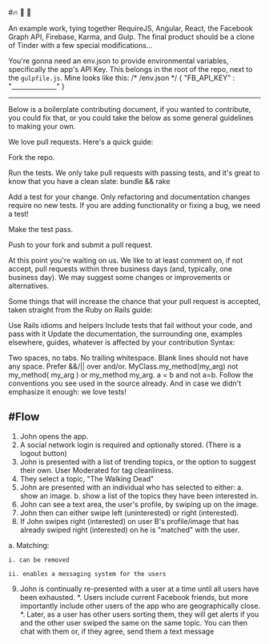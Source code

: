 #🔥 📖 💬

An example work, tying together RequireJS, Angular, React, the Facebook Graph API, Firebase, Karma, and Gulp. The final product should be a clone of Tinder with a few special modifications...


You're gonna need an env.json to provide environmental variables, specifically the app's API Key. This belongs in the root of the repo, next to the `gulpfile.js`. Mine looks like this:
/* /env.json */
{
  "FB_API_KEY" : "______________"
}

---
Below is a boilerplate contributing document, if you wanted to contribute, you could fix that, or you could take the below as some general guidelines to making your own.

We love pull requests. Here's a quick guide:

Fork the repo.

Run the tests. We only take pull requests with passing tests, and it's great to know that you have a clean slate: bundle && rake

Add a test for your change. Only refactoring and documentation changes require no new tests. If you are adding functionality or fixing a bug, we need a test!

Make the test pass.

Push to your fork and submit a pull request.

At this point you're waiting on us. We like to at least comment on, if not accept, pull requests within three business days (and, typically, one business day). We may suggest some changes or improvements or alternatives.

Some things that will increase the chance that your pull request is accepted, taken straight from the Ruby on Rails guide:

Use Rails idioms and helpers
Include tests that fail without your code, and pass with it
Update the documentation, the surrounding one, examples elsewhere, guides, whatever is affected by your contribution
Syntax:

Two spaces, no tabs.
No trailing whitespace. Blank lines should not have any space.
Prefer &&/|| over and/or.
MyClass.my_method(my_arg) not my_method( my_arg ) or my_method my_arg.
a = b and not a=b.
Follow the conventions you see used in the source already.
And in case we didn't emphasize it enough: we love tests!

#Flow
---

1. John opens the app.
2. A social network login is required and optionally stored. (There is a logout button)
3. John is presented with a list of trending topics, or the option to suggest their own. User Moderated for tag cleanliness.
4. They select a topic, "The Walking Dead"
5. John are presented with an individual who has selected to either:
    a. show an image.
    b. show a list of the topics they have been interested in.
6. John can see a text area, the user's profile, by swiping up on the image.
7. John then can either swipe left (uninterested) or right (interested).
8. If John swipes right (interested) on user B's profile/image that has already swiped right (interested) on he is "matched" with the user.

  a. Matching:
  
    i. can be removed
    
    ii. enables a messaging system for the users
    
9. John is continually re-presented with a user at a time until all users have been exhausted.
  *. Users include current Facebook friends, but more importantly include other users of the app who are geographically close.
*. Later, as a user has other users sorting them, they will get alerts if you and the other user swiped the same on the same topic. You can then chat with them or, if they agree, send them a text message


